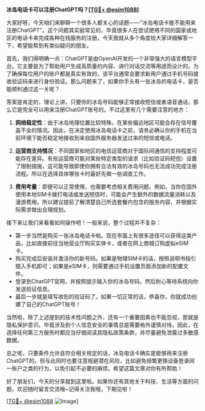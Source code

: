 **冰岛电话卡可以注册ChatGPT吗？[[TG💪+ @esim1088](https://t.me/s/esim1088)]**

大家好呀，今天咱们来聊聊一个很多人都关心的话题——“冰岛电话卡能不能用来注册ChatGPT”。这个问题其实挺常见的，毕竟很多人在尝试使用不同的国家或地区的电话卡来完成各种在线服务的注册。今天我就从多个角度给大家详细解答一下，希望能帮到有类似疑问的朋友。

首先，我们得明确一点：ChatGPT是由OpenAI开发的一个非常强大的语言模型平台。它主要是为了帮助用户生成高质量的内容、进行对话交流等用途而设计的。为了确保每位用户的账户都是真实有效的，该平台通常会要求新用户通过手机号码接收验证码来进行身份验证。那么问题来了，如果你手头有一张冰岛的电话卡，是否能顺利通过这一关呢？

答案是肯定的，理论上讲，只要你的冰岛号码能够正常接收短信或者语音通话，那么它是完全可以用来注册ChatGPT账号的。不过这里有几个需要注意的地方：

1. **网络稳定性**：由于冰岛地理位置比较特殊，在某些偏远地区可能会存在信号覆盖不全的情况。因此，在决定使用冰岛电话卡之前，请务必确认你的手机在当前环境下能否稳定地接收到来自国外服务器发送过来的短信或电话。

2. **运营商支持情况**：不同国家和地区的电信运营商对于国际间通信的支持程度可能存在差异。有些运营商可能对某些特定类型的请求（比如验证码短信）设置了限制措施，这可能导致即使你拥有合法有效的冰岛号码也无法成功完成注册流程。所以在选择具体哪张卡时最好先做一些调查工作。

3. **费用考量**：即便可以正常使用，也需要考虑相关费用问题。例如，当你在国外使用本地SIM卡拨打电话或发送短信时，可能会产生额外的数据流量消耗以及漫游费用。所以建议提前了解清楚自己所选套餐内包含的服务内容，并根据实际需求做出合理规划。

接下来让我们来看看如何操作吧！一般来说，整个过程并不复杂：
- 第一步当然是购买一张冰岛电话卡啦。现在市面上有很多途径可以获得这类产品，比如直接前往当地营业厅购买实体卡，或者在网上商城订购虚拟eSIM卡。
- 购买完成后安装并激活你的新号码。如果是物理SIM卡的话，按照说明书指引插入手机即可；如果是eSIM卡，则需要通过手机设置页面添加新的配置文件。
- 登录到ChatGPT官网，并按照提示输入你的冰岛号码。然后耐心等待系统向你发送验证信息。
- 最后一步就是填写收到的验证码了。如果一切正常的话，恭喜你，你就成功创建了自己的ChatGPT账号！

当然啦，除了上述提到的技术性问题之外，还有一个重要因素也不能忽视，那就是隐私保护意识。毕竟涉及到个人信息安全的事情总是需要格外谨慎对待。因此，在选择任何第三方服务时都应当仔细阅读其隐私政策条款，并尽量避免泄露过多敏感数据。

总之呢，只要条件允许且符合相关规定的话，冰岛电话卡确实是能够用来注册ChatGPT的。但与此同时也要注意规避潜在风险，比如避免频繁更换设备登录同一账户之类的行为，以免引起不必要的麻烦。希望这篇文章对你有所帮助！

好了朋友们，今天的分享就到这里啦。如果你还有其他关于科技、生活等方面的问题，欢迎随时留言交流哦~记得关注我哦，下期见啦！

[[TG💪+ @esim1088](https://t.me/s/esim1088) ![Image](https://i.postimg.cc/4NQfJmqS/Snipaste-2025-05-13-00-14-12.png)]